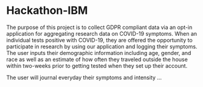 # Hackathon-IBM
The purpose of this project is to collect GDPR compliant data via an opt-in application for aggregating research data on COVID-19 symptoms. When an individual tests positive with COVID-19, they are offered the opportunity to participate in research by using our application and logging their symptoms. The user inputs their demographic information including age, gender, and race as well as an estimate of how often they traveled outside the house within two-weeks prior to getting tested when they set up their account. 

The user will journal everyday their symptoms and intensity ...
